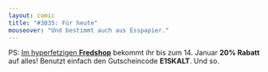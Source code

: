 ```yaml
---
layout: comic
title: "#3035: Für heute"
mouseover: "Und bestimmt auch aus Esspapier."
---
```


PS:
<a href="http://fred-o-mat.spreadshirt.net" title="Fredshop">Im hyperfetzigen <strong>Fredshop</strong></a> bekommt ihr bis zum 14. Januar 
<strong>20% Rabatt</strong> auf alles!
Benutzt einfach den Gutscheincode <strong>E1SKALT</strong>.
Und so.

